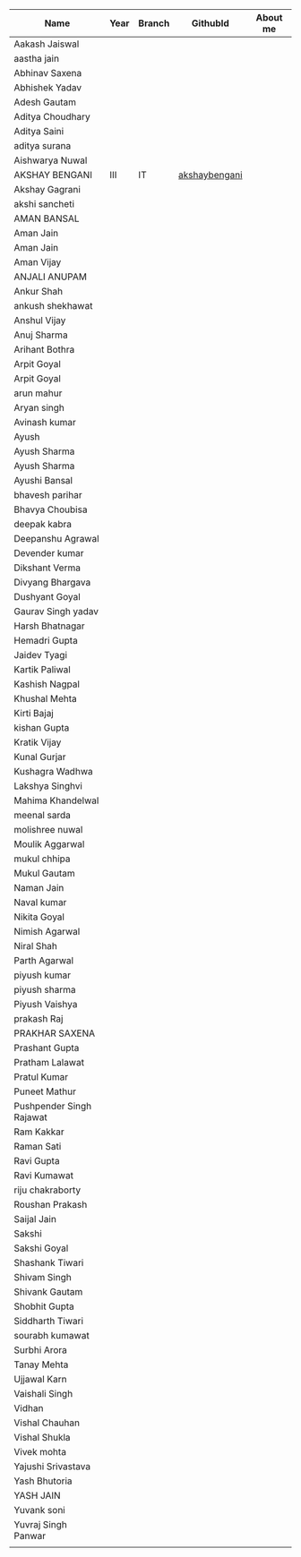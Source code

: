 
| Name | Year | Branch | GithubId | About me |
| --- | --- | --- | --- | --- |
 | Aakash Jaiswal |     |      |        |        |
| aastha jain |     |      |        |        |
| Abhinav Saxena |     |      |        |        |
| Abhishek Yadav |     |      |        |        |
| Adesh Gautam |     |      |        |        |
| Aditya Choudhary |     |      |        |        |
| Aditya Saini |     |      |        |        |
| aditya surana |     |      |        |        |
| Aishwarya Nuwal |     |      |        |        |
| AKSHAY BENGANI | III | IT | <a href="https://www.github.com/akshaybengani" target="_blank">akshaybengani</a> |        |
| Akshay Gagrani |     |      |        |        |
| akshi sancheti |     |      |        |        |
| AMAN BANSAL |     |      |        |        |
| Aman Jain |     |      |        |        |
| Aman Jain |     |      |        |        |
| Aman Vijay |     |      |        |        |
| ANJALI ANUPAM |     |      |        |        |
| Ankur Shah |     |      |        |        |
| ankush shekhawat |     |      |        |        |
| Anshul Vijay |     |      |        |        |
| Anuj Sharma |     |      |        |        |
| Arihant Bothra |     |      |        |        |
| Arpit Goyal |     |      |        |        |
| Arpit Goyal |     |      |        |        |
| arun mahur |     |      |        |        |
| Aryan singh |     |      |        |        |
| Avinash kumar |     |      |        |        |
| Ayush |     |      |        |        |
| Ayush Sharma |     |      |        |        |
| Ayush Sharma |     |      |        |        |
| Ayushi Bansal |     |      |        |        |
| bhavesh parihar |     |      |        |        |
| Bhavya Choubisa |     |      |        |        |
| deepak kabra |     |      |        |        |
| Deepanshu Agrawal |     |      |        |        |
| Devender kumar |     |      |        |        |
| Dikshant Verma |     |      |        |        |
| Divyang Bhargava |     |      |        |        |
| Dushyant Goyal |     |      |        |        |
| Gaurav Singh yadav |     |      |        |        |
| Harsh Bhatnagar |     |      |        |        |
| Hemadri Gupta |     |      |        |        |
| Jaidev Tyagi |     |      |        |        |
| Kartik Paliwal |     |      |        |        |
| Kashish Nagpal |     |      |        |        |
| Khushal Mehta |     |      |        |        |
| Kirti Bajaj |     |      |        |        |
| kishan Gupta |     |      |        |        |
| Kratik Vijay |     |      |        |        |
| Kunal Gurjar |     |      |        |        |
| Kushagra Wadhwa |     |      |        |        |
| Lakshya Singhvi |     |      |        |        |
| Mahima Khandelwal |     |      |        |        |
| meenal sarda |     |      |        |        |
| molishree nuwal |     |      |        |        |
| Moulik Aggarwal |     |      |        |        |
| mukul chhipa |     |      |        |        |
| Mukul Gautam |     |      |        |        |
| Naman Jain |     |      |        |        |
| Naval kumar |     |      |        |        |
| Nikita Goyal |     |      |        |        |
| Nimish Agarwal |     |      |        |        |
| Niral Shah |     |      |        |        |
| Parth Agarwal |     |      |        |        |
| piyush kumar |     |      |        |        |
| piyush sharma |     |      |        |        |
| Piyush Vaishya |     |      |        |        |
| prakash Raj |     |      |        |        |
| PRAKHAR SAXENA |     |      |        |        |
| Prashant Gupta |     |      |        |        |
| Pratham Lalawat |     |      |        |        |
| Pratul Kumar |     |      |        |        |
| Puneet Mathur |     |      |        |        |
| Pushpender Singh Rajawat |     |      |      |        |
| Ram Kakkar |     |      |        |        |
| Raman Sati |     |      |        |        |
| Ravi Gupta |     |      |        |        |
| Ravi Kumawat |     |      |        |        |
| riju chakraborty |     |      |        |        |
| Roushan Prakash |     |      |        |        |
| Saijal Jain |     |      |        |        |
| Sakshi |     |      |        |        |
| Sakshi Goyal |     |      |        |        |
| Shashank Tiwari |     |      |        |        |
| Shivam Singh |     |      |        |        |
| Shivank Gautam |     |      |        |        |
| Shobhit Gupta |     |      |        |        |
| Siddharth Tiwari |     |      |        |        |
| sourabh kumawat |     |      |        |        |
| Surbhi Arora |     |      |        |        |
| Tanay Mehta |     |      |        |        |
| Ujjawal Karn |     |      |        |        |
| Vaishali Singh |     |      |        |        |
| Vidhan |     |      |        |        |
| Vishal Chauhan |     |      |        |        |
| Vishal Shukla |     |      |        |        |
| Vivek mohta |     |      |        |        |
| Yajushi Srivastava |     |      |        |        |
| Yash Bhutoria |     |      |        |        |
| YASH JAIN |     |      |        |        |
| Yuvank soni |     |      |        |        |
| Yuvraj Singh Panwar |     |      |        |        |
|  |     |      |        |        |
